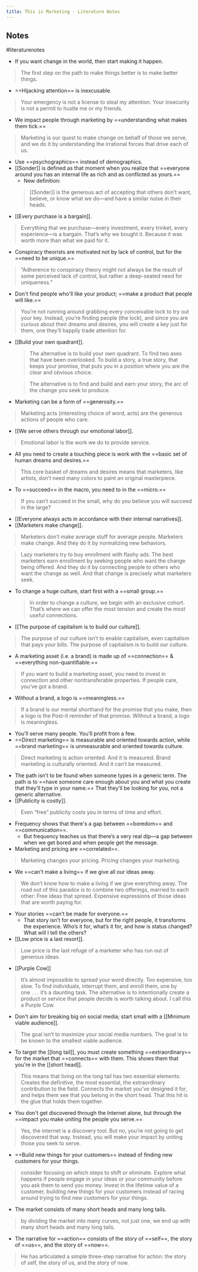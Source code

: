 ```yaml
---
title: This is Marketing - Literature Notes
---
```

## Notes
#literaturenotes 
- If you want change in the world, then start making it happen.
 >The first step on the path to make things better is to make better things.
- ==Hijacking attention== is inexcusable.
 >Your emergency is not a license to steal my attention. Your insecurity is not a permit to hustle me or my friends.
- We impact people through marketing by ==understanding what makes them tick.==
> Marketing is our quest to make change on behalf of those we serve, and we do it by understanding the irrational forces that drive each of us.
- Use ==psychographics== instead of demographics.
- [[Sonder]] is defined as that moment when you realize that ==everyone around you has an internal life as rich and as conflicted as yours.==
	- New definition:
	> [[Sonder]] is the generous act of accepting that others don’t want, believe, or know what we do—and have a similar noise in their heads.
- [[Every purchase is a bargain]].
 >Everything that we purchase—every investment, every trinket, every experience—is a bargain. That’s why we bought it. Because it was worth more than what we paid for it.
- Conspiracy theorists are motivated not by lack of control, but for the ==need to be unique.==
>“Adherence to conspiracy theory might not always be the result of some perceived lack of control, but rather a deep-seated need for uniqueness.”
- Don't find people who'll like your product; ==make a product that people will like.==
 >You’re not running around grabbing every conceivable lock to try out your key. Instead, you’re finding people (the lock), and since you are curious about their dreams and desires, you will create a key just for them, one they’ll happily trade attention for.
- [[Build your own quadrant]].
	>The alternative is to build your own quadrant. To find two axes that have been overlooked. To build a story, a true story, that keeps your promise, that puts you in a position where you are the clear and obvious choice.
   
   >The alternative is to find and build and earn your story, the arc of the change you seek to produce.
- Marketing can be a form of ==generosity.==
 >Marketing acts (interesting choice of word, acts) are the generous actions of people who care.
- [[We serve others through our emotional labor]].
> Emotional labor is the work we do to provide service.
- All you need to create a touching piece is work with the ==basic set of human dreams and desires.==
>This core basket of dreams and desires means that marketers, like artists, don’t need many colors to paint an original masterpiece.
- To ==succeed== in the macro, you need to in the ==micro.==
>If you can’t succeed in the small, why do you believe you will succeed in the large?
- [[Everyone always acts in accordance with their internal narratives]].
- [[Marketers make change]].
 >Marketers don’t make average stuff for average people. Marketers make change. And they do it by normalizing new behaviors.

  >Lazy marketers try to buy enrollment with flashy ads. The best marketers earn enrollment by seeking people who want the change being offered. And they do it by connecting people to others who want the change as well. And that change is precisely what marketers seek.
- To change a huge culture, start first with a ==small group.==
	>In order to change a culture, we begin with an exclusive cohort. That’s where we can offer the most tension and create the most useful connections.
- [[The purpose of capitalism is to build our culture]].
 >The purpose of our culture isn’t to enable capitalism, even capitalism that pays your bills. The purpose of capitalism is to build our culture.
- A marketing asset (i.e. a brand) is made up of ==connection== & ==everything non-quantifiable.==
 > If you want to build a marketing asset, you need to invest in connection and other nontransferable properties. If people care, you’ve got a brand.
- Without a brand, a logo is ==meaningless.==
>If a brand is our mental shorthand for the promise that you make, then a logo is the Post-it reminder of that promise. Without a brand, a logo is meaningless.
- You’ll serve many people. You’ll profit from a few.
- ==Direct marketing== is measurable and oriented towards action, while ==brand marketing== is unmeasurable and oriented towards culture.
>Direct marketing is action oriented. And it is measured. Brand marketing is culturally oriented. And it can’t be measured.
- The path isn’t to be found when someone types in a generic term. The path is to ==have someone care enough about you and what you create that they’ll type in your name.== That they’ll be looking for you, not a generic alternative.
- [[Publicity is costly]].
 >Even “free” publicity costs you in terms of time and effort.
- Frequency shows that there's a gap between ==boredom== and ==communication==.
	- But frequency teaches us that there’s a very real dip—a gap between when we get bored and when people get the message.
- Marketing and pricing are ==correlated==.
 >Marketing changes your pricing. Pricing changes your marketing.
- We ==can't make a living== if we give all our ideas away.
>We don’t know how to make a living if we give everything away. The road out of this paradox is to combine two offerings, married to each other: Free ideas that spread. Expensive expressions of those ideas that are worth paying for.
- Your stories ==can't be made for everyone.==
	- That story isn’t for everyone, but for the right people, it transforms the experience. Who’s it for, what’s it for, and how is status changed? What will I tell the others?
- [[Low price is a last resort]].
 >Low price is the last refuge of a marketer who has run out of generous ideas.
- [[Purple Cow]]
 >It’s almost impossible to spread your word directly. Too expensive, too slow. To find individuals, interrupt them, and enroll them, one by one . . . it’s a daunting task. The alternative is to intentionally create a product or service that people decide is worth talking about. I call this a Purple Cow.
- Don't aim for breaking big on social media; start small with a [[Minimum viable audience]].
>The goal isn’t to maximize your social media numbers. The goal is to be known to the smallest viable audience.
- To target the [[long tail]], you must create something ==extraordinary== for the market that ==connects== with them. This shows them that you're in the [[short head]].
 >This means that living on the long tail has two essential elements: Creates the definitive, the most essential, the extraordinary contribution to the field. Connects the market you’ve designed it for, and helps them see that you belong in the short head. That this hit is the glue that holds them together.
- You don't get discovered through the Internet alone, but through the ==impact you make uniting the people you serve.==
 >Yes, the internet is a discovery tool. But no, you’re not going to get discovered that way. Instead, you will make your impact by uniting those you seek to serve.
- ==Build new things for your customers== instead of finding new customers for your things.
 >consider focusing on which steps to shift or eliminate. Explore what happens if people engage in your ideas or your community before you ask them to send you money. Invest in the lifetime value of a customer, building new things for your customers instead of racing around trying to find new customers for your things.
- The market consists of many short heads and many long tails.
> by dividing the market into many curves, not just one, we end up with many short heads and many long tails.
- The narrative for ==action== consists of the story of ==self==, the story of ==us==, and the story of ==now==.
>He has articulated a simple three-step narrative for action: the story of self, the story of us, and the story of now.
